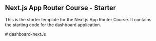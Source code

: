 ## Next.js App Router Course - Starter

This is the starter template for the Next.js App Router Course. It contains the starting code for the dashboard application.


#   d a s h b o a r d - n e x t J s 
 
 